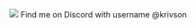 [![](https://visitcount.itsvg.in/api?id=krivson&icon=6&color=1)](https://visitcount.itsvg.in)
Find me on Discord with username @krivson

